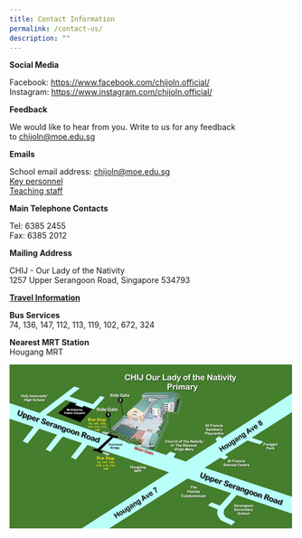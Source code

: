 ```yaml
---
title: Contact Information
permalink: /contact-us/
description: ""
---
```


<p><strong>Social Media</strong></p>
<p>Facebook:&nbsp;<a href="https://www.facebook.com/chijoln.official/" target="_blank" rel="noopener">https://www.facebook.com/chijoln.official/</a><br />Instagram:&nbsp;<a href="https://www.instagram.com/chijoln.official/" target="_blank" rel="noopener">https://www.instagram.com/chijoln.official/</a></p>
<p><strong>Feedback</strong></p>
<p>We would like to hear from you. Write to us for any feedback to&nbsp;<a href="mailto:chijoln@moe.edu.sg" target="">chijoln@moe.edu.sg</a></p>
<p><strong>Emails</strong></p>
<p>School email address:&nbsp;<a href="mailto:chijoln@moe.edu.sg" target="">chijoln@moe.edu.sg</a><br /><a href="/school-information/our-people/key-personnel" target="_blank" rel="noopener">Key personnel</a><br /><a href="/school-information/our-people/teaching-staff" target="_blank" rel="noopener">Teaching staff</a></p>
<p><strong>Main Telephone Contacts</strong></p>
<p>Tel: 6385 2455<br />Fax: 6385 2012</p>
<p><strong>Mailing Address</strong></p>
<p>CHIJ - Our Lady of the Nativity<br />1257 Upper Serangoon Road, Singapore 534793</p>
<p><span style="text-decoration: underline;"><strong>Travel Information</strong></span></p>
<p><strong>Bus Services<br /></strong>74, 136, 147, 112, 113, 119, 102, 672, 324</p>
<p><strong>Nearest MRT Station<br /></strong>Hougang MRT</p>
<img src="/images/map.jpg">